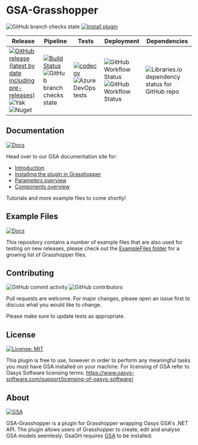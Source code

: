 # GSA-Grasshopper
![GitHub branch checks state](https://img.shields.io/badge/dynamic/json?color=blue&label=Downloads&query=download_count&url=https%3A%2F%2Fyak.rhino3d.com%2Fpackages%2Fgsa) [![Install plugin](https://img.shields.io/badge/Install-Food4Rhino-lightgrey)](https://www.food4rhino.com/en/app/gsa)


| Release | Pipeline | Tests | Deployment | Dependencies |
| ------- | -------- | ----- | ---------- | ------------ |
| [![GitHub release (latest by date including pre-releases)](https://img.shields.io/github/v/release/arup-group/GSA-Grasshopper?include_prereleases)](https://github.com/arup-group/GSA-Grasshopper/releases) <br /> ![Yak](https://img.shields.io/badge/dynamic/json?color=blue&label=Yak&prefix=v&query=version&url=https%3A%2F%2Fyak.rhino3d.com%2Fpackages%2Fgsa) <br /> ![Nuget](https://img.shields.io/nuget/vpre/gsagh) | [![Build Status](https://dev.azure.com/oasys-software/OASYS%20libraries/_apis/build/status/arup-group.GSA-Grasshopper?branchName=main)](https://dev.azure.com/oasys-software/OASYS%20libraries/_build/latest?definitionId=139&branchName=main) <br /> ![GitHub branch checks state](https://img.shields.io/github/checks-status/arup-group/gsa-grasshopper/main) | [![codecov](https://codecov.io/gh/arup-group/GSA-Grasshopper/branch/main/graph/badge.svg?token=MB9FPYAICX)](https://codecov.io/gh/arup-group/GSA-Grasshopper) <br /> ![Azure DevOps tests](https://img.shields.io/azure-devops/tests/oasys-software/OASYS%2520libraries/139/main?compact_message) | ![GitHub Workflow Status](https://img.shields.io/github/actions/workflow/status/arup-group/gsa-grasshopper/github-release-yak.yml?label=yak) <br /> ![GitHub Workflow Status](https://img.shields.io/github/actions/workflow/status/arup-group/gsa-grasshopper/github-release-nuget.yml?label=nuget) | ![Libraries.io dependency status for GitHub repo](https://img.shields.io/librariesio/github/arup-group/gsa-grasshopper) |

## Documentation
[![Docs](https://img.shields.io/badge/Docs-GsaGH%20Introduction-blue)](https://docs.oasys-software.com/structural/gsa/explanations/gsagh-introduction.html?source=GsaGhGithub)

Head over to our GSA documentation site for:
- [Introduction](https://docs.oasys-software.com/structural/gsa/explanations/gsagh-introduction.html?source=GsaGhGithub)
- [Installing the plugin in Grasshopper](https://docs.oasys-software.com/structural/gsa/tutorials/gsagh-installing-grasshopper-plugin.html?source=GsaGhGithub)
- [Parameters overview](https://docs.oasys-software.com/structural/gsa/explanations/gsagh-parameters.html?source=GsaGhGithub)
- [Components overview](https://docs.oasys-software.com/structural/gsa/explanations/gsagh-components.html?source=GsaGhGithub)

Tutorials and more example files to come shortly!

## Example Files
[![Docs](https://img.shields.io/badge/Grasshopper-Example%20Files-green)](/ExampleFiles)

This repository contains a number of example files that are also used for testing on new releases, please check out the [ExampleFiles folder](/ExampleFiles) for a growing list of Grasshopper files.

## Contributing
![GitHub commit activity](https://img.shields.io/github/commit-activity/m/arup-group/gsa-grasshopper)
![GitHub contributors](https://img.shields.io/github/contributors/arup-group/gsa-grasshopper)

Pull requests are welcome. For major changes, please open an issue first to discuss what you would like to change.

Please make sure to update tests as appropriate.

## License
[![License: MIT](https://img.shields.io/badge/License-MIT-yellow.svg)](https://opensource.org/licenses/MIT)

This plugin is free to use, however in order to perform any meaningful tasks you must have GSA installed on your machine. For licensing of GSA refer to Oasys Software licensing terms: https://www.oasys-software.com/support/licensing-of-oasys-software/

## About
[![GSA](https://img.shields.io/badge/Oasys-GSA-blue)](https://www.oasys-software.com/products/gsa/)

GSA-Grasshopper is a plugin for Grasshopper wrapping Oasys GSA's .NET API. The plugin allows users of Grasshopper to create, edit and analyse GSA models seemlesly. GsaGH requires [GSA](https://www.oasys-software.com/products/gsa/) to be installed.

